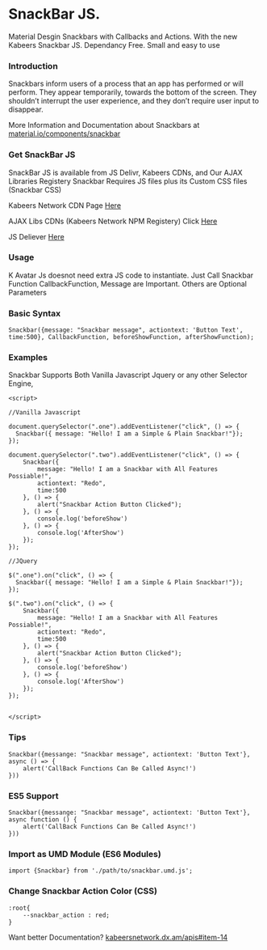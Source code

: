 # SnackBar JS.
Material Desgin Snackbars with Callbacks and Actions. With the new Kabeers Snackbar JS. Dependancy Free. Small and easy to use


### Introduction
Snackbars inform users of a process that an app has performed or will perform. They appear temporarily, towards the bottom of the screen. They shouldn’t interrupt the user experience, and they don’t require user input to disappear.

More Information and Documentation about Snackbars at [material.io/components/snackbar](https://material.io/components/snackbars#anatomy)

### Get SnackBar JS
SnackBar JS is available from JS Delivr, Kabeers CDNs, and Our AJAX Libraries Registery
Snackbar Requires JS files plus its Custom CSS files (Snackbar CSS)

Kabeers Network CDN Page [Here](http://kabeersnetwork.dx.am/cdn?item=kabeers+Snackbar%20js)

AJAX Libs CDNs (Kabeers Network NPM Registery) Click [Here](http://ajax-libs.kabeersnetwork.rf.gd/)

JS Deliever [Here](https://cdn.jsdelivr.net/gh/kabeer11000/snackarjs@master/dist/snackbar.min.js)

### Usage
K Avatar Js doesnot need extra JS code to instantiate. Just Call Snackbar Function
CallbackFunction, Message are Important. Others are Optional Parameters

### Basic Syntax

```
Snackbar({message: "Snackbar message", actiontext: 'Button Text', time:500}, CallbackFunction, beforeShowFunction, afterShowFunction);
```


### Examples
Snackbar Supports Both Vanilla Javascript Jquery or any other Selector Engine,

```
<script>

//Vanilla Javascript

document.querySelector(".one").addEventListener("click", () => {
  Snackbar({ message: "Hello! I am a Simple & Plain Snackbar!"});
});

document.querySelector(".two").addEventListener("click", () => {
	Snackbar({
		message: "Hello! I am a Snackbar with All Features Possiable!",
		actiontext: "Redo", 
		time:500
	}, () => {
		alert("Snackbar Action Button Clicked");
	}, () => {
		console.log('beforeShow')
	}, () => {
		console.log('AfterShow')
	});
});

//JQuery

$(".one").on("click", () => {
  Snackbar({ message: "Hello! I am a Simple & Plain Snackbar!"});
});

$(".two").on("click", () => {
	Snackbar({
		message: "Hello! I am a Snackbar with All Features Possiable!",
		actiontext: "Redo", 
		time:500
	}, () => {
		alert("Snackbar Action Button Clicked");
	}, () => {
		console.log('beforeShow')
	}, () => {
		console.log('AfterShow')
	});
});


</script>
```

### Tips
```
Snackbar({messange: "Snackbar message", actiontext: 'Button Text'}, async () => {
	alert('CallBack Functions Can Be Called Async!')
}))
```
### ES5 Support
```
Snackbar({messange: "Snackbar message", actiontext: 'Button Text'}, async function () {
	alert('CallBack Functions Can Be Called Async!')
}))
```
### Import as UMD Module (ES6 Modules)
```
import {Snackbar} from './path/to/snackbar.umd.js';
```

### Change Snackbar Action Color (CSS)
```
:root{
    --snackbar_action : red;
}
```
Want better Documentation? [kabeersnetwork.dx.am/apis#item-14](http://kabeersnetwork.dx.am/apis#item-14)
